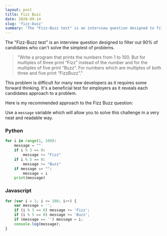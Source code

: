 ```yaml
---
layout: post
title: Fizz Buzz
date: 2020-09-14
slug: 'fizz-buzz'
summary: 'The "Fizz-Buzz test" is an interview question designed to filter out 90% of candidates who cannot solve the simplest of problems. <ul><li> "Write a program that prints the numbers from 1 to 100. </li> <li>But for multiples of three print “Fizz” instead of the number</li> <li> and for the multiples of five print “Buzz”.</li><li> For numbers which are multiples of both three and five print “FizzBuzz”</li></ul>'
---
```


The "Fizz-Buzz test" is an interview question designed to filter out 90% of candidates who can't solve the simplest of problems.

> "Write a program that prints the numbers from 1 to 100. But for multiples of three print “Fizz” instead of the number and for the multiples of five print “Buzz”. For numbers which are multiples of both three and five print “FizzBuzz”."

This problem is difficult for many new developers as it requires some forward thinking.
It's a beneficial test for employers as it reveals each candidates approach to a problem.

Here is my recommended approach to the Fizz Buzz question:

Use a `message` variable which will allow you to solve this challenge in a very neat and readable way.

### Python

```python
for i in range(1, 100):
	message = ""
	if i % 3 == 0:
		message += "Fizz"
	if i % 5 == 0:
		message += "Buzz"
	if message == "":
		message = i
	print(message)
```

### Javascript

```javascript
for (var i = 1; i <= 100; i++) {
	var message = '';
	if (i % 3 == 0) message += 'Fizz';
	if (i % 5 == 0) message += 'Buzz';
	if (message == '') message = i;
	console.log(message);
}
```
